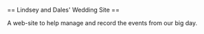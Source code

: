 == Lindsey and Dales' Wedding Site ==

A web-site to help manage and record the events from our big day.

